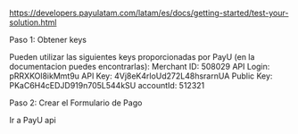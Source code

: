 https://developers.payulatam.com/latam/es/docs/getting-started/test-your-solution.html

Paso 1: Obtener keys

Pueden utilizar las siguientes keys proporcionadas por PayU (en la documentacion puedes encontrarlas):
    Merchant ID: 508029
    API Login: pRRXKOl8ikMmt9u
    API Key: 4Vj8eK4rloUd272L48hsrarnUA
    Public Key: PKaC6H4cEDJD919n705L544kSU
    accountId: 512321

Paso 2: Crear el Formulario de Pago

Ir a PayU api